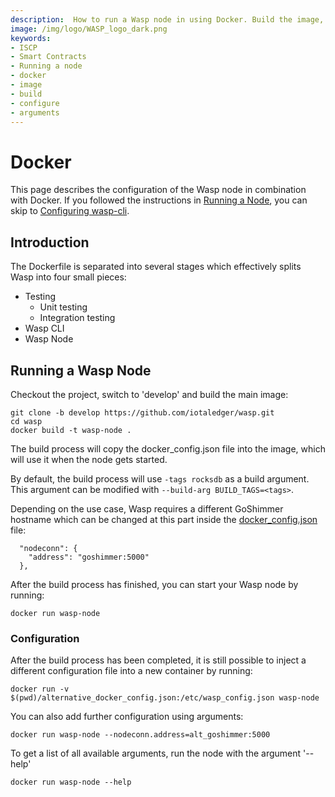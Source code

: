 ```yaml
---
description:  How to run a Wasp node in using Docker. Build the image, configure it, run it. 
image: /img/logo/WASP_logo_dark.png
keywords:
- ISCP
- Smart Contracts
- Running a node
- docker
- image
- build
- configure
- arguments
---
```

# Docker

This page describes the configuration of the Wasp node in combination with Docker. If you followed the instructions in [Running a Node](../guide/chains_and_nodes/running-a-node.md), you can skip to [Configuring wasp-cli](../guide/chains_and_nodes/wasp-cli.md).

## Introduction

The Dockerfile is separated into several stages which effectively splits Wasp into four small pieces:

* Testing
    * Unit testing
    * Integration testing
* Wasp CLI
* Wasp Node

## Running a Wasp Node

Checkout the project, switch to 'develop' and build the main image:

```
git clone -b develop https://github.com/iotaledger/wasp.git
cd wasp
docker build -t wasp-node .
```

The build process will copy the docker_config.json file into the image, which will use it when the node gets started. 

By default, the build process will use `-tags rocksdb` as a build argument. This argument can be modified with `--build-arg BUILD_TAGS=<tags>`.

Depending on the use case, Wasp requires a different GoShimmer hostname which can be changed at this part inside the [docker_config.json](https://github.com/iotaledger/wasp/blob/develop/docker_config.json) file:

```
  "nodeconn": {
    "address": "goshimmer:5000"
  },
```

After the build process has finished, you can start your Wasp node by running:

```
docker run wasp-node
```

### Configuration

After the build process has been completed, it is still possible to inject a different configuration file into a new container by running: 

```
docker run -v $(pwd)/alternative_docker_config.json:/etc/wasp_config.json wasp-node
```

You can also add further configuration using arguments:

```
docker run wasp-node --nodeconn.address=alt_goshimmer:5000 
```

To get a list of all available arguments, run the node with the argument '--help'

```
docker run wasp-node --help
```
